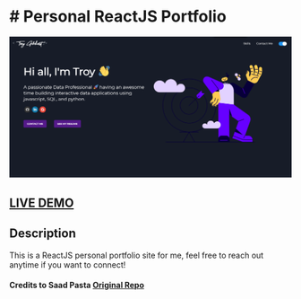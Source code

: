 # # Personal ReactJS Portfolio      

![ReactJS Resume Website Template](portfolio.png?raw=true "ReactJS Resume Website Template")

## <a href="https://pensive-golick-762a4c.netlify.app" target="_blank">LIVE DEMO</a>

## Description
This is a ReactJS personal portfolio site for me, feel free to reach out anytime if you want to connect!

#### Credits to Saad Pasta <a href='https://github.com/saadpasta/developerFolio'>Original Repo</a>

